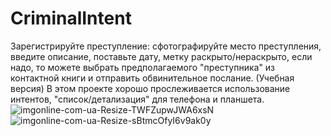 # CriminalIntent
Зарегистрируйте преступление: сфотографируйте место преступления, введите описание, поставьте дату, метку раскрыто/нераскрыто, если надо, 
то можете выбрать предполагаемого "преступника" из контактной книги и отправить обвинительное послание. (Учебная версия)
В этом проекте хорошо прослеживается использование интентов, "список/детализация" для телефона и планшета.
![imgonline-com-ua-Resize-TWFZupwJWA6xsN](https://user-images.githubusercontent.com/95954920/152298111-11dd6558-e0fa-4041-b369-f7289a9416e9.jpg)
![imgonline-com-ua-Resize-sBtmcOfyI6v9ak0y](https://user-images.githubusercontent.com/95954920/152298148-0d897af5-bbc6-4b9f-b889-f06839480761.jpg)
